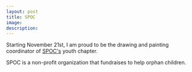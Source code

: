 ```yaml
---
layout: post
title: SPOC
image: 
description:
---
```

Starting November 21st, I am proud to be the drawing and painting coordinator of <a href="http://www.spcharity.org/executive-staff/">SPOC's</a> youth chapter.
<!-- split -->
SPOC is a non-profit organization that fundraises to help orphan children.
<br>





